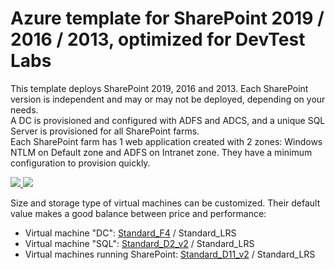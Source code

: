 # Azure template for SharePoint 2019 / 2016 / 2013, optimized for DevTest Labs

This template deploys SharePoint 2019, 2016 and 2013. Each SharePoint version is independent and may or may not be deployed, depending on your needs.  
A DC is provisioned and configured with ADFS and ADCS, and a unique SQL Server is provisioned for all SharePoint farms.  
Each SharePoint farm has 1 web application created with 2 zones: Windows NTLM on Default zone and ADFS on Intranet zone. They have a minimum configuration to provision quickly.

<a href="https://portal.azure.com/#create/Microsoft.Template/uri/https%3A%2F%2Fraw.githubusercontent.com%2FYvand%2FAzureRM-Templates%2Fmaster%2FTemplates%2FSharePoint-ADFS-DevTestLabs%2Fazuredeploy.json" target="_blank">
    <img src="http://azuredeploy.net/deploybutton.png"/>
</a>
<a href="http://armviz.io/#/?load=https%3A%2F%2Fraw.githubusercontent.com%2FYvand%2FAzureRM-Templates%2Fmaster%2FTemplates%2FSharePoint-ADFS-DevTestLabs%2Fazuredeploy.json" target="_blank">
    <img src="http://armviz.io/visualizebutton.png"/>
</a>

Size and storage type of virtual machines can be customized. Their default value makes a good balance between price and performance:

* Virtual machine "DC": [Standard_F4](https://docs.microsoft.com/en-us/azure/virtual-machines/windows/sizes-compute#fsv2-series-sup1sup) / Standard_LRS
* Virtual machine "SQL": [Standard_D2_v2](https://docs.microsoft.com/en-us/azure/virtual-machines/windows/sizes-general#dv2-series) / Standard_LRS
* Virtual machines running SharePoint: [Standard_D11_v2](https://docs.microsoft.com/en-us/azure/virtual-machines/windows/sizes-memory#dv2-series-11-15) / Standard_LRS

